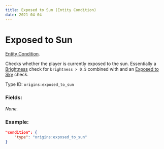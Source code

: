 ```yaml
---
title: Exposed to Sun (Entity Condition)
date: 2021-04-04
---
```

# Exposed to Sun

[Entity Condition](../entity_conditions.md).

Checks whether the player is currently exposed to the sun. Essentially a [Brightness](../brightness) check for `brightness > 0.5` combined with and an [Exposed to Sky](../exposed_to_sky) check.

Type ID: `origins:exposed_to_sun`

### Fields:

_None._

### Example:
```json
"condition": {
    "type": "origins:exposed_to_sun"
}
```
